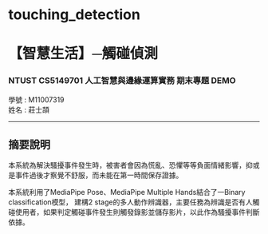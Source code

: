 # touching_detection
# 【智慧生活】─觸碰偵測
### NTUST CS5149701 人工智慧與邊緣運算實務 期末專題 DEMO
學號 : M11007319 <br>姓名 : 莊士頡

---

## 摘要說明
本系統為解決騷擾事件發生時，被害者會因為慌亂、恐懼等等負面情緒影響，抑或是事件過後才察覺不舒服，而未能在第一時間保存證據。

本系統利用了MediaPipe Pose、MediaPipe Multiple Hands結合了一Binary classification模型， 建構2 stage的多人動作辨識器，主要任務為辨識是否有人觸碰使用者，如果判定觸碰事件發生則觸發錄影並儲存影片，以此作為騷擾事件判斷依據。
